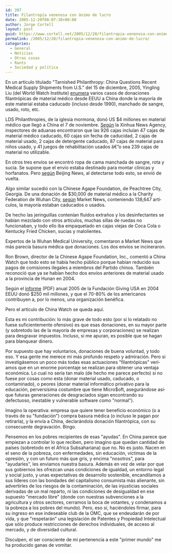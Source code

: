 ```yaml
---
id: 207
title: Filantropí­a venenosa con ánimo de lucro
date: 2005-12-20T08:07:38+00:00
author: Jorge Cortell
layout: post
guid: https://www.cortell.net/2005/12/20/filantropia-venenosa-con-animo-de-lucro/
permalink: /2005/12/20/filantropia-venenosa-con-animo-de-lucro/
categories:
  - General
  - Noticias
  - Otras cosas
  - Rants
  - Sociedad y polí­tica
---
```

En un artí­culo titulado "Tarnished Philanthropy: China Questions Recent Medical Supply Shipments from U.S." del 15 de diciembre, 2005, Yingling Liu (del World Watch Institute) [enumera](https://www.worldwatch.org/features/chinawatch/stories/20051215-1) varios casos de donaciones filantrópicas de material médico desde EEUU a China donde la mayorí­a de este material estaba caducado (incluso desde 1990), manchado de sangre, usado, roto, etc.

LDS Philanthropies, de la iglesia mormona, donó US $4 millones en material médico que llegó a China el 7 de noviembre. [Según](https://finance.anhuinews.com/system/2005/12/06/001401748.shtml) la Xinhua News Agency, inspectores de aduanas encontraron que las 926 cajas incluí­an 47 cajas de material médico caducado, 60 cajas sin fecha de caducidad, 2 cajas de material usado, 2 cajas de detergente caducado, 87 cajas de material para niños usado, y 41 juegos de rehabilitación usados â€”o sea 239 cajas de material no utilizable.

En otros tres enví­os se encontró ropa de cama manchada de sangre, rota y sucia. Se supone que el enví­o estaba destinado para montar clí­nicas y horfanatos. Pero [según](https://news.sohu.com/20051213/n240948776.shtml) Beijing News, al detectarse todo esto, se envió de vuelta.

Algo similar sucedió con la Chinese Agape Foundation, de Peachtree City, Georgia. De una donación de $30,000 de material médico a la Charity Federation de Wuhan City, [según](https://finance.sina.com.cn/g/20051121/07152133560.shtml) Market News, conteniendo 138,647 artí­culos, la mayorí­a estaban caducados o usados.

De hecho las jeringuillas contení­an fluí­dos extraños y los desinfectantes se habí­an mezclado con otros artí­culos, muchas sillas de ruedas no funcionaban, y todo ello iba empaquetado en cajas viejas de Coca Cola o Kentucky Fried Chicken, sucias y malolientes.
  
Expertos de la Wuhan Medical University, comentaron a Market News que más parecí­a basura médica que donaciones. Los dos enví­os se incineraron.

Ron Brown, director de la Chinese Agape Foundation, Inc., comentó a China Watch que todo esto se habí­a hecho público porque habí­an reducido sus pagos de comisiones ilegales a miembros del Partido chinos. También reconoció que ya se habí­an hecho dos enví­os anteriores de material usado a la provincia de Hunan en 2004.

Según el [informe](https://www.aafrc.org/gusa/GUSA05_Press_Release.pdf) (PDF) anual 2005 de la Fundación Giving USA en 2004 EEUU donó $250 mil millones, y que el 70-80% de los americanos contribuyen a, por lo menos, una organización benéfica.
  
Pero el artí­culo de China Watch se queda aquí­.

Esta es mi contribución: lo más grave de todo esto (por si lo relatado no fuese suficientemente ofensivo) es que esas donaciones, en su mayor parte (y sobretodo las de la mayorí­a de empresas y corporaciones) se realizan para desgravar impuestos. Incluso, si me apuran, es posible que se hagan para blanquear dinero.

Por supuesto que hay voluntarios, donaciones de buena voluntad, y todo eso. Y esa gente me merece mi más profundo respeto y admiración. Pero si investigásemos un poco más todas esas actuaciones "filantrópicas" verí­amos que en un enorme porcentaje se realizan para obtener una ventaja económica. Lo cual no serí­a tan malo (de hecho me parece perfecto) si no fuese por cosas como esta (donar material usado, caducado, o contaminado), o peores (donar material informático privativo para la educación, perversí­sima costumbre que tiene Micro$oft, asegurándose así­ que futuras generaciones de desgraciados sigan encontrando su defectuoso, inestable y vulnerable software como "normal").

Imagino la operativa: empresa que quiere tener beneficio económico (o a través de su "fundación") compra basura médica (o incluso le pagan por retirarla), y la enví­a a China, declarándola donación filantrópica, con su consecuente degravación. Bingo.
  
Pensemos en los pobres recipientes de esas "ayudas". En China parece que empiezan a controlar lo que reciben, pero imagino que quedan cantidad de paí­ses (sobretodo en el Africa Subsahariana) que no. No es justo. Nacen en el seno de la pobreza, con enfermedades, sin educación, ví­ctimas de la opresión, y con un futuro más que gris, y encima "nosotros", para "ayudarles", les enviamos nuestra basura. Además en vez de velar por que sus gobiernos les ofrezcan unas condiciones de igualdad, un entorno legal y social justo, y unas expectativas de desarrollo sostenible, encandilamos a sus lí­deres con las bondades del capitalismo consumista más alienante, sin advertirles de los riesgos de la contaminación, de las injusticias sociales derivadas de un mal reparto, ni las condiciones de desigualdad en ese supuesto "mercado libre" (donde con nuestras subvenciones a la agricultura y otros sectores, cerramos la boca de votantes, y condenamos a la pobreza a los pobres del mundo). Pero, eso sí­, haciéndoles firmar, para su ingreso en ese indeseable club de la OMC, que se endeudarán de por vida, y que "respetarán" una legislación de Patentes y Propiedad Intelectual que sólo produce restricciones de derechos individuales, de acceso al mercado, y de diversidad cultural.

Disculpen, el ser consciente de mi pertenencia a este "primer mundo" me ha producido ganas de vomitar.